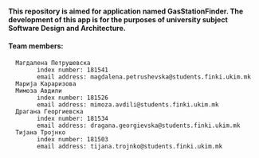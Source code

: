 #### This repository is aimed for application named GasStationFinder. The development of this app is for the purposes of university subject Software Design and Architecture.

#### Team members:
      Магдалена Петрушевска
            index number: 181541
            email address: magdalena.petrushevska@students.finki.ukim.mk
      Марија Караризова
      Мимоза Авдили
            index number: 181526
            email address: mimoza.avdili@students.finki.ukim.mk
      Драгана Георгиевска
            index number: 181534
            email address: dragana.georgievska@students.finki.ukim.mk
      Тијана Тројнко
            index number: 181503
            email address: tijana.trojnko@students.finki.ukim.mk


